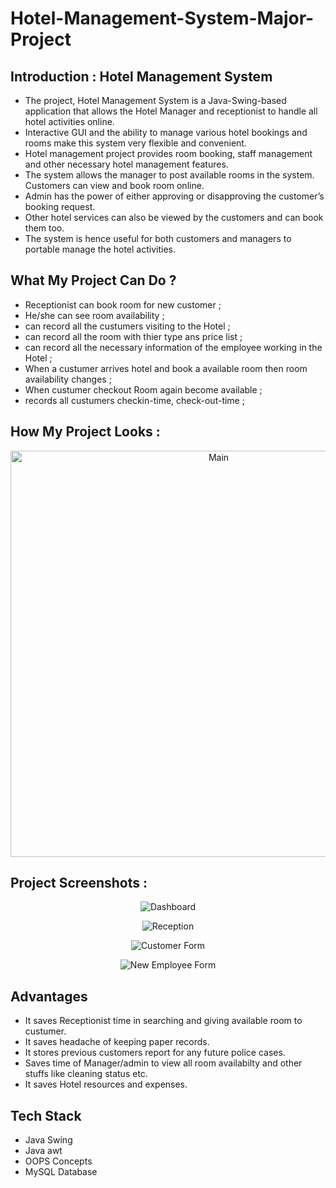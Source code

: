 # Hotel-Management-System-Major-Project

## Introduction : Hotel Management System
   * The project, Hotel Management System is a Java-Swing-based application that allows the Hotel Manager and receptionist to handle all hotel activities online. 
   * Interactive GUI and the ability to manage various hotel bookings and rooms make this system very flexible and convenient. 
   * Hotel management project provides room booking, staff management and other necessary hotel management features. 
   * The system allows the manager to post available rooms in the system. Customers can view and book room online. 
   * Admin has the power of either approving or disapproving the customer’s booking request. 
   * Other hotel services can also be viewed by the customers and can book them too. 
   * The system is hence useful for both customers and managers to portable manage the hotel activities.

## What My Project Can Do ?
  * Receptionist can book room for new customer ;
  * He/she can see room availability ;
  * can record all the custumers visiting to the Hotel ;
  * can record all the room with thier type ans price list ;
  * can record all the necessary information of the employee working in the Hotel ;
  * When a custumer arrives hotel and book a available room then room availability changes ;
  * When custumer checkout Room again become available ;
  * records all custumers checkin-time, check-out-time ;


## How My Project Looks :
  <p align="center">
  <img src="[https://files.fm/f/vmc8j886h](https://files.fm/f/vmc8j886h)" width="650" height="auto" title="Main" >
  </p>

## Project Screenshots :
  <p align="center">
  <img src="[[icons/Screenshots/Dashboard.png](https://files.fm/f/5ac4fck7z)](https://fv5-2.failiem.lv/down.php?i=5ac4fck7z&view)" width="auto" height="auto" title="Dashboard" >
  </p>
  <p align="center">
  <img src="icons/Screenshots/Reception.png" width="auto" height="auto" title="Reception" >
  </p>
  <p align="center">
  <img src="icons/Screenshots/customer_form.png" width="auto" height="auto" title="Customer Form" >
  </p>
  <p align="center">
  <img src="icons/Screenshots/new_employee.png" width="auto" height="auto" title="New Employee Form" >
  </p>


## Advantages 
 * It saves Receptionist time in searching and giving available room to custumer.
 * It saves headache of keeping paper records.
 * It stores previous customers report for any future police cases.
 * Saves time of Manager/admin to view all room availabilty and other stuffs like cleaning status etc.
 * It saves Hotel resources and expenses.
 
 
 ## Tech Stack 
 * Java Swing
 * Java awt
 * OOPS Concepts
 * MySQL Database

